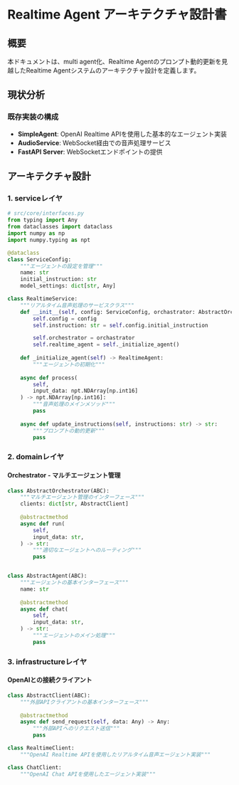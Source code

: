 # Realtime Agent アーキテクチャ設計書

## 概要

本ドキュメントは、multi agent化、Realtime Agentのプロンプト動的更新を見越したRealtime Agentシステムのアーキテクチャ設計を定義します。

## 現状分析

### 既存実装の構成

- **SimpleAgent**: OpenAI Realtime APIを使用した基本的なエージェント実装
- **AudioService**: WebSocket経由での音声処理サービス
- **FastAPI Server**: WebSocketエンドポイントの提供

## アーキテクチャ設計

### 1. serviceレイヤ

```python
# src/core/interfaces.py
from typing import Any
from dataclasses import dataclass
import numpy as np
import numpy.typing as npt

@dataclass
class ServiceConfig:
    """エージェントの設定を管理"""
    name: str
    initial_instruction: str
    model_settings: dict[str, Any]

class RealtimeService:
    """リアルタイム音声処理のサービスクラス"""
    def __init__(self, config: ServiceConfig, orchastrator: AbstractOrchestrator):
        self.config = config
        self.instruction: str = self.config.initial_instruction

        self.orchestrator = orchastrator
        self.realtime_agent = self._initialize_agent()
    
    def _initialize_agent(self) -> RealtimeAgent:
        """エージェントの初期化"""
        
    async def process(
        self, 
        input_data: npt.NDArray[np.int16]
    ) -> npt.NDArray[np.int16]:
        """音声処理のメインメソッド"""
        pass
    
    async def update_instructions(self, instructions: str) -> str:
        """プロンプトの動的更新"""
        pass

```

### 2. domainレイヤ

#### Orchestrator - マルチエージェント管理

```python
class AbstractOrchestrator(ABC):
    """マルチエージェント管理のインターフェース"""
    clients: dict[str, AbstractClient]
    
    @abstractmethod
    async def run(
        self, 
        input_data: str,
    ) -> str:
        """適切なエージェントへのルーティング"""
        pass


class AbstractAgent(ABC):
    """エージェントの基本インターフェース"""
    name: str
    
    @abstractmethod
    async def chat(
        self, 
        input_data: str,
    ) -> str:
        """エージェントのメイン処理"""
        pass

```

### 3. infrastructureレイヤ

#### OpenAIとの接続クライアント

```python
class AbstractClient(ABC):
    """外部APIクライアントの基本インターフェース"""
    
    @abstractmethod
    async def send_request(self, data: Any) -> Any:
        """外部APIへのリクエスト送信"""
        pass

class RealtimeClient:
    """OpenAI Realtime APIを使用したリアルタイム音声エージェント実装"""

class ChatClient:
    """OpenAI Chat APIを使用したエージェント実装"""
```
